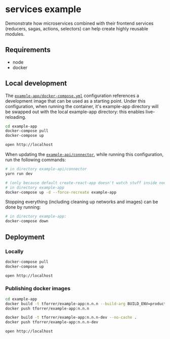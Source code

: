 # services example

Demonstrate how microservices combined with their frontend services (reducers, sagas, actions, selectors) can help create highly reusable modules.

## Requirements
- node
- docker

## Local development

The [`example-app/docker-compose.yml`](https://github.com/tmf/services-example/blob/master/example-app/docker-compose.yml) configuration references a development image that can be used as a starting point.
Under this configuration, when running the container, it's example-app directory will be swapped out with the local example-app directory: this enables live-reloading.
```sh
cd example-app
docker-compose pull
docker-compose up

open http://localhost
```

When updating the [`example-api/connector`](https://github.com/tmf/services-example/blob/master/example-api/connector), while running this configuration, run the following commands:
```sh
# in directory example-api/connector
yarn run dev

# (only because default create-react-app doesn't watch stuff inside node_modules without ejecting)
# in directory example-app
docker-compose up -d --force-recreate example-app
```

Stopping everything (including cleaning up networks and images) can be done by running:
```sh
# in directory example-app:
docker-compose down
```
## Deployment

### Locally
```sh
docker-compose pull
docker-compose up

open http://localhost
```

### Publishing docker images

```sh
cd example-app
docker build -t tforrer/example-app:n.n.n --build-arg BUILD_ENV=production --no-cache .
docker push tforrer/example-app:n.n.n

docker build -t tforrer/example-app:n.n.n-dev --no-cache .
docker push tforrer/example-app:n.n.n-dev

open http://localhost
```